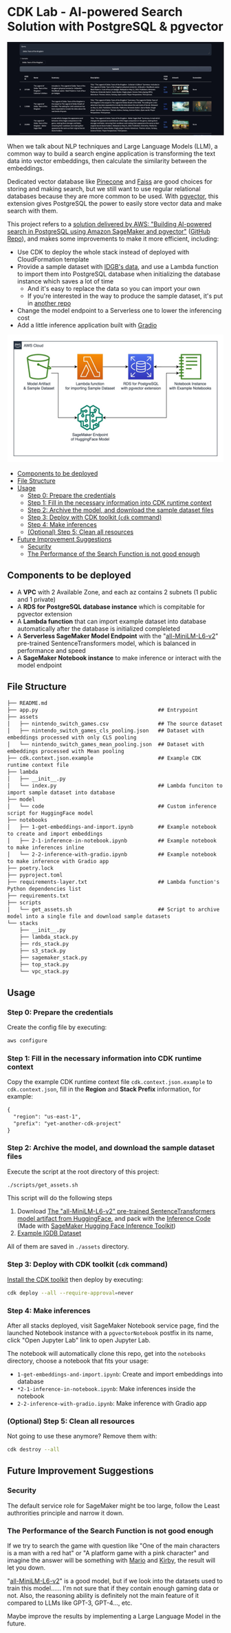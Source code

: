 # CDK Lab - AI-powered Search Solution with PostgreSQL & pgvector<!-- omit from toc -->

![](./screenshot.jpg)

When we talk about NLP techniques and Large Language Models (LLM), a common way to build a search engine application is transforming the text data into vector embeddings, then calculate the similarity between the embeddings. 

Dedicated vector database like [Pinecone](https://www.pinecone.io) and [Faiss](https://github.com/facebookresearch/faiss) are good choices for storing and making search, but we still want to use regular relational databases because they are more common to be used. With [pgvector](https://github.com/pgvector/pgvector), this extension gives PostgreSQL the power to easily store vector data and make search with them.

This project refers to a [solution delivered by AWS: "Building AI-powered search in PostgreSQL using Amazon SageMaker and pgvector"](https://aws.amazon.com/blogs/database/building-ai-powered-search-in-postgresql-using-amazon-sagemaker-and-pgvector/) ([GitHub Repo](https://github.com/aws-samples/rds-postgresql-pgvector)), and makes some improvements to make it more efficient, including:

* Use CDK to deploy the whole stack instead of deployed with CloudFormation template
* Provide a sample dataset with [IDGB's data](https://www.igdb.com), and use a Lambda function to import them into PostgreSQL database when initializing the database instance which saves a lot of time
  * And it's easy to replace the data so you can import your own
  * If you're interested in the way to produce the sample dataset, it's put in [another repo](https://github.com/VioletVivirand/igdb-data-demo)
* Change the model endpoint to a Serverless one to lower the inferencing cost
* Add a little inference application built with [Gradio](https://www.gradio.app)

![](./diagram.jpg)

- [Components to be deployed](#components-to-be-deployed)
- [File Structure](#file-structure)
- [Usage](#usage)
  - [Step 0: Prepare the credentials](#step-0-prepare-the-credentials)
  - [Step 1: Fill in the necessary information into CDK runtime context](#step-1-fill-in-the-necessary-information-into-cdk-runtime-context)
  - [Step 2: Archive the model, and download the sample dataset files](#step-2-archive-the-model-and-download-the-sample-dataset-files)
  - [Step 3: Deploy with CDK toolkit (`cdk` command)](#step-3-deploy-with-cdk-toolkit-cdk-command)
  - [Step 4: Make inferences](#step-4-make-inferences)
  - [(Optional) Step 5: Clean all resources](#optional-step-5-clean-all-resources)
- [Future Improvement Suggestions](#future-improvement-suggestions)
  - [Security](#security)
  - [The Performance of the Search Function is not good enough](#the-performance-of-the-search-function-is-not-good-enough)


## Components to be deployed

* A **VPC** with 2 Available Zone, and each az contains 2 subnets (1 public and 1 private)
* A **RDS for PostgreSQL database instance** which is compitable for pgvector extension
* A **Lambda function** that can import example dataset into database automatically after the database is initialized compleleted
* A **Serverless SageMaker Model Endpoint** with the "[all-MiniLM-L6-v2](https://huggingface.co/sentence-transformers/all-MiniLM-L6-v2)" pre-trained SentenceTransformers model, which is balanced in performance and speed
* A **SageMaker Notebook instance** to make inference or interact with the model endpoint

## File Structure

```
├── README.md
├── app.py                                       ## Entrypoint
├── assets
│   ├── nintendo_switch_games.csv                ## The source dataset
│   ├── nintendo_switch_games_cls_pooling.json   ## Dataset with embeddings processed with only CLS pooling
│   └── nintendo_switch_games_mean_pooling.json  ## Dataset with embeddings processed with Mean pooling
├── cdk.context.json.example                     ## Example CDK runtime context file
├── lambda
│   ├── __init__.py
│   └── index.py                                 ## Lambda funciton to import sample dataset into database
├── model
│   └── code                                     ## Custom inference script for HuggingFace model
├── notebooks
│   ├── 1-get-embeddings-and-import.ipynb        ## Example notebook to create and import embeddings
│   ├── 2-1-inference-in-notebook.ipynb          ## Example notebook to make inferences inline
│   └── 2-2-inference-with-gradio.ipynb          ## Example notebook to make inference with Gradio app
├── poetry.lock
├── pyproject.toml
├── requirements-layer.txt                       ## Lambda function's Python dependencies list
├── requirements.txt
├── scripts
│   └── get_assets.sh                            ## Script to archive model into a single file and download sample datasets
└── stacks
    ├── __init__.py
    ├── lambda_stack.py
    ├── rds_stack.py
    ├── s3_stack.py
    ├── sagemaker_stack.py
    ├── top_stack.py
    └── vpc_stack.py
```

## Usage

### Step 0: Prepare the credentials

Create the config file by executing:

```bash
aws configure
```

### Step 1: Fill in the necessary information into CDK runtime context

Copy the example CDK runtime context file `cdk.context.json.example` to `cdk.context.json`, fill in the **Region** and **Stack Prefix** information, for example:

```
{
  "region": "us-east-1",
  "prefix": "yet-another-cdk-project"
}
```

### Step 2: Archive the model, and download the sample dataset files

Execute the script at the root directory of this project:

```bash
./scripts/get_assets.sh
```

This script will do the following steps

1. Download [The "all-MiniLM-L6-v2" pre-trained SentenceTransformers model artifact from HuggingFace](https://huggingface.co/sentence-transformers/all-MiniLM-L6-v2), and pack with the [Inference Code](https://github.com/huggingface/notebooks/blob/main/sagemaker/17_custom_inference_script/sagemaker-notebook.ipynb) (Made with [SageMaker Hugging Face Inference Toolkit](https://github.com/aws/sagemaker-huggingface-inference-toolkit))
2. [Example IGDB Dataset](https://github.com/VioletVivirand/igdb-data-examples)

All of them are saved in `./assets` directory.

### Step 3: Deploy with CDK toolkit (`cdk` command)

[Install the CDK toolkit](https://docs.aws.amazon.com/cdk/v2/guide/cli.html) then deploy by executing:

```bash
cdk deploy --all --require-approval=never
```

### Step 4: Make inferences

After all stacks deployed, visit SageMaker Notebook service page, find the launched Notebook instance with a `pgvectorNotebook` postfix in its name, click "Open Jupyter Lab" link to open Jupyter Lab.

The notebook will automatically clone this repo, get into the `notebooks` directory, choose a notebook that fits your usage:

* `1-get-embeddings-and-import.ipynb`: Create and import embeddings into database
* `*2-1-inference-in-notebook.ipynb`: Make inferences inside the notebook
* `2-2-inference-with-gradio.ipynb`: Make inference with Gradio app

### (Optional) Step 5: Clean all resources

Not going to use these anymore? Remove them with:

```bash
cdk destroy --all
```

## Future Improvement Suggestions

### Security

The default service role for SageMaker might be too large, follow the Least authrorities principle and narrow it down.

### The Performance of the Search Function is not good enough

If we try to search the game with question like "One of the main characters is a man with a red hat" or "A platform game with a pink character" and imagine the answer will be something with [Mario](https://en.wikipedia.org/wiki/Mario) and [Kirby](https://en.wikipedia.org/wiki/Kirby_(character)), the result will let you down.

"[all-MiniLM-L6-v2](https://huggingface.co/sentence-transformers/all-MiniLM-L6-v2)" is a good model, but if we look into the datasets used to train this model...... I'm not sure that if they contain enough gaming data or not. Also, the reasoning ability is definitely not the main feature of it compared to LLMs like GPT-3, GPT-4..., etc.

Maybe improve the results by implementing a Large Language Model in the future.
